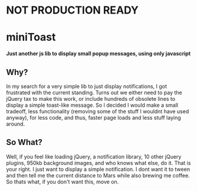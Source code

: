 # NOT PRODUCTION READY

# miniToast
**Just another js lib to display small popup messages, using only javascript**

## Why?

In my search for a very simple lib to just display notifications, I got frustrated with the current standing.
Turns out we either need to pay the jQuery tax to make this work, or include hundreds of obsolete lines to display a simple toast-like message.
So I decided I would make a small tradeoff, less functionality (removing some of the stuff I wouldnt have used anyway), for less code, and thus, faster page loads and less stuff laying around.

## So What?

Well, if you feel like loading jQuery, a notification library, 10 other jQuery plugins, 950kb background images, and who knows what else, do it. That is your right.
I just want to display a simple notification. I dont want it to tween and then tell me the current distance to Mars while also brewing me coffee.
So thats what, if you don't want this, move on.


